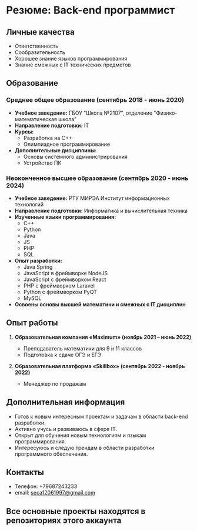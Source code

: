 # Резюме: Back-end программист

## Личные качества
- Ответственность
- Сообразительность
- Хорошее знание языков программирования
- Знание смежных с IT технических предметов

## Образование

### Среднее общее образование (сентябрь 2018 - июнь 2020)
- **Учебное заведение:** ГБОУ "Школа №2107", отделение "Физико-математическая школа"
- **Направление подготовки:** IT
- **Курсы:**
  - Разработка на C++
  - Олимпиадное программирование
- **Дополнительные дисциплины:**
  - Основы системного администрирования
  - Устройство ПК

### Неоконченное высшее образование (сентябрь 2020 - июнь 2024)
- **Учебное заведение:** РТУ МИРЭА Институт информационных технологий
- **Направление подготовки:** Информатика и вычислительная техника
- **Изученные языки программирования:**
  - C++
  - Python
  - Java
  - JS
  - PHP
  - SQL
- **Опыт разработки:**
  - Java Spring
  - JavaScript в фреймворке NodeJS
  - JavaScript с фреймворком React
  - PHP с фреймворком Laravel
  - Python с фреймворком PyQT
  - MySQL
- **Освоены основы высшей математики и смежных с IT дисциплин**

## Опыт работы

1. **Образовательная компания «Maximum» (ноябрь 2021 – июнь 2022)**
   - Преподаватель математики для 9 и 11 классов
   - Подготовка к сдаче ОГЭ и ЕГЭ

2. **Образовательная платформа «Skillbox» (сентябрь 2022 - ноябрь 2022)**
   - Менеджер по продажам
## Дополнительная информация
- Готов к новым интересным проектам и задачам в области back-end разработки.
- Активно учусь и развиваюсь в сфере IT.
- Открыт для обучения новым технологиям и языкам программирования.
- Интересуюсь и следую трендам в области разработки программного обеспечения.
## Контакты
- Телефон: +79687243233
- email: seca12061997@gmail.com

## Все основные проекты находятся в репозиториях этого аккаунта
